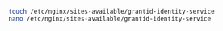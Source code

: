 ﻿```sh
touch /etc/nginx/sites-available/grantid-identity-service
nano /etc/nginx/sites-available/grantid-identity-service
```
